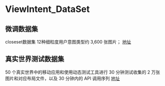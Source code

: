# ViewIntent_DataSet

## 微调数据集
closeset数据集
12种细粒度用户意图类型约 3,600 张图片；
[地址](https://pan.baidu.com/s/1nLlCo0JNI1HDoBHoLVwEhA?pwd=4e8r)


## 真实世界测试数据集
50 个真实世界中的移动应用和使用动态测试工具进行 30 分钟测试收集的 2 万张图片和对应布局文件，以及 30 分钟内的 API 调用序列
[地址](https://pan.baidu.com/s/1xaxcLByUUutMixrhJrpZFQ)
